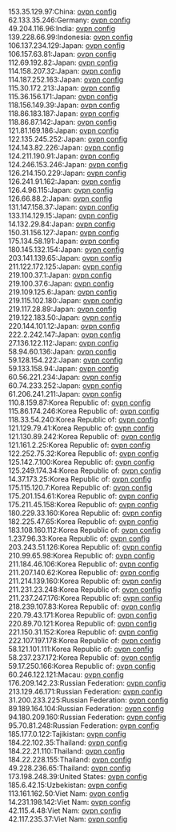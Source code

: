 153.35.129.97:China: [ovpn config](vpn/153_35_129_97.ovpn)  
62.133.35.246:Germany: [ovpn config](vpn/62_133_35_246.ovpn)  
49.204.116.96:India: [ovpn config](vpn/49_204_116_96.ovpn)  
139.228.66.99:Indonesia: [ovpn config](vpn/139_228_66_99.ovpn)  
106.137.234.129:Japan: [ovpn config](vpn/106_137_234_129.ovpn)  
106.157.63.81:Japan: [ovpn config](vpn/106_157_63_81.ovpn)  
112.69.192.82:Japan: [ovpn config](vpn/112_69_192_82.ovpn)  
114.158.207.32:Japan: [ovpn config](vpn/114_158_207_32.ovpn)  
114.187.252.163:Japan: [ovpn config](vpn/114_187_252_163.ovpn)  
115.30.172.213:Japan: [ovpn config](vpn/115_30_172_213.ovpn)  
115.36.156.171:Japan: [ovpn config](vpn/115_36_156_171.ovpn)  
118.156.149.39:Japan: [ovpn config](vpn/118_156_149_39.ovpn)  
118.86.183.187:Japan: [ovpn config](vpn/118_86_183_187.ovpn)  
118.86.87.142:Japan: [ovpn config](vpn/118_86_87_142.ovpn)  
121.81.169.186:Japan: [ovpn config](vpn/121_81_169_186.ovpn)  
122.135.245.252:Japan: [ovpn config](vpn/122_135_245_252.ovpn)  
124.143.82.226:Japan: [ovpn config](vpn/124_143_82_226.ovpn)  
124.211.190.91:Japan: [ovpn config](vpn/124_211_190_91.ovpn)  
124.246.153.246:Japan: [ovpn config](vpn/124_246_153_246.ovpn)  
126.214.150.229:Japan: [ovpn config](vpn/126_214_150_229.ovpn)  
126.241.91.162:Japan: [ovpn config](vpn/126_241_91_162.ovpn)  
126.4.96.115:Japan: [ovpn config](vpn/126_4_96_115.ovpn)  
126.66.88.2:Japan: [ovpn config](vpn/126_66_88_2.ovpn)  
131.147.158.37:Japan: [ovpn config](vpn/131_147_158_37.ovpn)  
133.114.129.15:Japan: [ovpn config](vpn/133_114_129_15.ovpn)  
14.132.29.84:Japan: [ovpn config](vpn/14_132_29_84.ovpn)  
150.31.156.127:Japan: [ovpn config](vpn/150_31_156_127.ovpn)  
175.134.58.191:Japan: [ovpn config](vpn/175_134_58_191.ovpn)  
180.145.132.154:Japan: [ovpn config](vpn/180_145_132_154.ovpn)  
203.141.139.65:Japan: [ovpn config](vpn/203_141_139_65.ovpn)  
211.122.172.125:Japan: [ovpn config](vpn/211_122_172_125.ovpn)  
219.100.37.1:Japan: [ovpn config](vpn/219_100_37_1.ovpn)  
219.100.37.6:Japan: [ovpn config](vpn/219_100_37_6.ovpn)  
219.109.125.6:Japan: [ovpn config](vpn/219_109_125_6.ovpn)  
219.115.102.180:Japan: [ovpn config](vpn/219_115_102_180.ovpn)  
219.117.28.89:Japan: [ovpn config](vpn/219_117_28_89.ovpn)  
219.122.183.50:Japan: [ovpn config](vpn/219_122_183_50.ovpn)  
220.144.101.12:Japan: [ovpn config](vpn/220_144_101_12.ovpn)  
222.2.242.147:Japan: [ovpn config](vpn/222_2_242_147.ovpn)  
27.136.122.112:Japan: [ovpn config](vpn/27_136_122_112.ovpn)  
58.94.60.136:Japan: [ovpn config](vpn/58_94_60_136.ovpn)  
59.128.154.222:Japan: [ovpn config](vpn/59_128_154_222.ovpn)  
59.133.158.94:Japan: [ovpn config](vpn/59_133_158_94.ovpn)  
60.56.221.234:Japan: [ovpn config](vpn/60_56_221_234.ovpn)  
60.74.233.252:Japan: [ovpn config](vpn/60_74_233_252.ovpn)  
61.206.241.211:Japan: [ovpn config](vpn/61_206_241_211.ovpn)  
110.8.159.87:Korea Republic of: [ovpn config](vpn/110_8_159_87.ovpn)  
115.86.174.246:Korea Republic of: [ovpn config](vpn/115_86_174_246.ovpn)  
118.33.54.240:Korea Republic of: [ovpn config](vpn/118_33_54_240.ovpn)  
121.129.79.41:Korea Republic of: [ovpn config](vpn/121_129_79_41.ovpn)  
121.130.89.242:Korea Republic of: [ovpn config](vpn/121_130_89_242.ovpn)  
121.161.2.25:Korea Republic of: [ovpn config](vpn/121_161_2_25.ovpn)  
122.252.75.32:Korea Republic of: [ovpn config](vpn/122_252_75_32.ovpn)  
125.142.7.100:Korea Republic of: [ovpn config](vpn/125_142_7_100.ovpn)  
125.249.174.34:Korea Republic of: [ovpn config](vpn/125_249_174_34.ovpn)  
14.37.173.25:Korea Republic of: [ovpn config](vpn/14_37_173_25.ovpn)  
175.115.120.7:Korea Republic of: [ovpn config](vpn/175_115_120_7.ovpn)  
175.201.154.61:Korea Republic of: [ovpn config](vpn/175_201_154_61.ovpn)  
175.211.45.158:Korea Republic of: [ovpn config](vpn/175_211_45_158.ovpn)  
180.229.33.160:Korea Republic of: [ovpn config](vpn/180_229_33_160.ovpn)  
182.225.47.65:Korea Republic of: [ovpn config](vpn/182_225_47_65.ovpn)  
183.108.160.112:Korea Republic of: [ovpn config](vpn/183_108_160_112.ovpn)  
1.237.96.33:Korea Republic of: [ovpn config](vpn/1_237_96_33.ovpn)  
203.243.51.126:Korea Republic of: [ovpn config](vpn/203_243_51_126.ovpn)  
210.99.65.98:Korea Republic of: [ovpn config](vpn/210_99_65_98.ovpn)  
211.184.46.106:Korea Republic of: [ovpn config](vpn/211_184_46_106.ovpn)  
211.207.140.62:Korea Republic of: [ovpn config](vpn/211_207_140_62.ovpn)  
211.214.139.160:Korea Republic of: [ovpn config](vpn/211_214_139_160.ovpn)  
211.231.23.248:Korea Republic of: [ovpn config](vpn/211_231_23_248.ovpn)  
211.237.247.176:Korea Republic of: [ovpn config](vpn/211_237_247_176.ovpn)  
218.239.107.83:Korea Republic of: [ovpn config](vpn/218_239_107_83.ovpn)  
220.79.43.171:Korea Republic of: [ovpn config](vpn/220_79_43_171.ovpn)  
220.89.70.121:Korea Republic of: [ovpn config](vpn/220_89_70_121.ovpn)  
221.150.31.152:Korea Republic of: [ovpn config](vpn/221_150_31_152.ovpn)  
222.107.197.178:Korea Republic of: [ovpn config](vpn/222_107_197_178.ovpn)  
58.121.101.111:Korea Republic of: [ovpn config](vpn/58_121_101_111.ovpn)  
58.237.237.172:Korea Republic of: [ovpn config](vpn/58_237_237_172.ovpn)  
59.17.250.166:Korea Republic of: [ovpn config](vpn/59_17_250_166.ovpn)  
60.246.122.121:Macau: [ovpn config](vpn/60_246_122_121.ovpn)  
176.209.142.23:Russian Federation: [ovpn config](vpn/176_209_142_23.ovpn)  
213.129.46.171:Russian Federation: [ovpn config](vpn/213_129_46_171.ovpn)  
31.200.233.225:Russian Federation: [ovpn config](vpn/31_200_233_225.ovpn)  
89.189.164.104:Russian Federation: [ovpn config](vpn/89_189_164_104.ovpn)  
94.180.209.160:Russian Federation: [ovpn config](vpn/94_180_209_160.ovpn)  
95.70.81.248:Russian Federation: [ovpn config](vpn/95_70_81_248.ovpn)  
185.177.0.122:Tajikistan: [ovpn config](vpn/185_177_0_122.ovpn)  
184.22.102.35:Thailand: [ovpn config](vpn/184_22_102_35.ovpn)  
184.22.21.110:Thailand: [ovpn config](vpn/184_22_21_110.ovpn)  
184.22.228.155:Thailand: [ovpn config](vpn/184_22_228_155.ovpn)  
49.228.236.65:Thailand: [ovpn config](vpn/49_228_236_65.ovpn)  
173.198.248.39:United States: [ovpn config](vpn/173_198_248_39.ovpn)  
185.6.42.15:Uzbekistan: [ovpn config](vpn/185_6_42_15.ovpn)  
113.161.162.50:Viet Nam: [ovpn config](vpn/113_161_162_50.ovpn)  
14.231.198.142:Viet Nam: [ovpn config](vpn/14_231_198_142.ovpn)  
42.115.4.48:Viet Nam: [ovpn config](vpn/42_115_4_48.ovpn)  
42.117.235.37:Viet Nam: [ovpn config](vpn/42_117_235_37.ovpn)  
